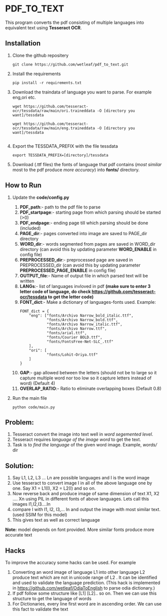 # **PDF_TO_TEXT**
This program converts the pdf consisting of multiple languages into equivalent text using **Tesseract OCR**.

## **Installation**
1. Clone the github repositery

    ```
    git clone https://github.com/wetleaf/pdf_to_text.git
    ```

2. Install the requirements
    ```
    pip install -r requirements.txt
    ```
3. Download the traindata of language you want to parse. For example eng,ori etc.
    ```
    wget https://github.com/tesseract-ocr/tessdata/raw/main/ori.traineddata -O [directory you want]/tessdata

    wget https://github.com/tesseract-ocr/tessdata/raw/main/eng.traineddata -O [directory you want]/tessdata


    ```
4. Export the TESSDATA_PREFIX with the file tessdata
    ```
    export TESSDATA_PREFIX=[directory]/tessdata
    ```
5. Download (.ttf files) the fonts of language that pdf contains (*most similar* most to the pdf produce *more accuracy*) into **fonts/** directory. 

## **How to Run**

1. Update the **code/config.py**

    1. **PDF_path**:- path to the pdf file to parse
    2. **PDF_startpage**:- starting page from which parsing should be started (>0)
    3. **PDF_endpage**:- ending page till which parsing should be done (included) 
    4. **PAGE_dir**:- pages converted into image are saved to PAGE_dir directory
    5. **WORD_dir**:- words segmented from pages are saved in WORD_dir directory (can avoid this by updating parameter **WORD_ENABLE** in config file)
    6. **PREPROCESSED_dir**:- preprocessed page are saved in PREPROCESSED_dir (can avoid this by updating parameter **PREPROCESSED_PAGE_ENABLE** in config file)
    7. **OUTPUT_file**:- Name of output file in which parsed text will be written
    8. **LANGs**:- list of languages invloved in pdf **(make sure to enter 3 letter code of language, do check https://github.com/tesseract-ocr/tessdata to get the letter code)**
    9. **FONT_dict**:- Make a dictionary of languages-fonts used. Example:
        ```
        FONT_dict = {
            "eng": ["fonts/Archivo Narrow_bold_italic.ttf",
                    "fonts/Archivo Narrow_bold.ttf",
                    "fonts/Archivo Narrow_italic.ttf",
                    "fonts/Archivo Narrow.ttf",
                    "fonts/arial.ttf",
                    "fonts/Courier BOLD.ttf",
                    "fonts/FontsFree-Net-SLC_.ttf"
            ],
            "ori": [
                    "fonts/Lohit-Oriya.ttf"
            ]
        }
        ```
    10. **GAP**:- gap allowed between the letters (should not be to large so it capture multiple word nor too low so it capture letters instead of word) (Default 4)
    11. **OVERLAP_RATIO**:- Ratio to eliminate overlapping boxes (Default 0.8)
2. Run the main file
    ```
    python code/main.py
    ```

## **Problem:**
1. Tesseract convert the image into text well in *word segemented level*.
2. Tesseract requires *language of the image word* to get the text.
3. Task is to *find the language* of the given word image. Example, *words/* dir

## **Solution:**
1. Say L1, L2, L3 ... Ln are possible languages and I is the word image
2. Use tesseract to convert image I in all of the above language one by one. Say X1 = L1(I), X2 = L2(I) and so on.
3. Now reverse back and produce image of same dimension of text X1, X2 .... Xn using PIL in different fonts of above languages. Lets call this images I1,I2,I3....In
4. compare I with I1, I2, I3,... In and output the image with most similar text. (used SSIM for this model)
5. This gives text as well as correct language 

**Note:** model depends on font provided. More similar fonts produce more accurate text

## **Hacks**
To improve the accuracy some hacks can be used. For example
    
1. Converting an word image of language L1 into other language L2 produce text which are not in unicode range of L2 . It can be identified and used to validate the language prediction. (This hack is implemented in https://github.com/wetleaf/OdiaToEnglish to parse odia dictionary.)
2. If pdf follow some structure like [L1] [L2].. so on. Then we can use this structure to get the language of words
3. For Dictionaries, every line first word are in ascending order. We can use this fact to validate the text


